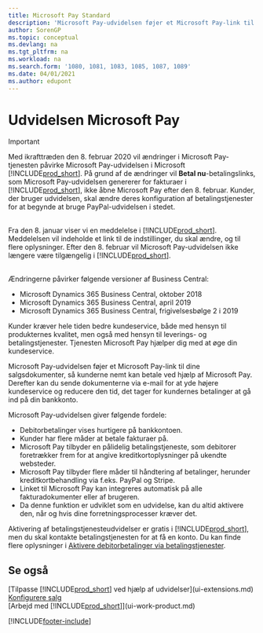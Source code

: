 ```yaml
---
title: Microsoft Pay Standard
description: 'Microsoft Pay-udvidelsen føjer et Microsoft Pay-link til dine salgsdokumenter, så kunderne nemt kan betale ved hjælp af Microsoft Pay.'
author: SorenGP
ms.topic: conceptual
ms.devlang: na
ms.tgt_pltfrm: na
ms.workload: na
ms.search.form: '1080, 1081, 1083, 1085, 1087, 1089'
ms.date: 04/01/2021
ms.author: edupont
---
```

# Udvidelsen Microsoft Pay

> [!IMPORTANT]
> Med ikrafttræden den 8. februar 2020 vil ændringer i Microsoft Pay-tjenesten påvirke Microsoft Pay-udvidelsen i Microsoft [!INCLUDE[prod_short](includes/prod_long.md)]. På grund af de ændringer vil **Betal nu**-betalingslinks, som  Microsoft Pay-udvidelsen genererer for fakturaer i [!INCLUDE[prod_short](includes/prod_short.md)], ikke åbne Microsoft Pay efter den 8. februar. Kunder, der bruger udvidelsen, skal ændre deres konfiguration af betalingstjenester for at begynde at bruge PayPal-udvidelsen i stedet.<br /></br>
>
> Fra den 8. januar viser vi en meddelelse i [!INCLUDE[prod_short](includes/prod_short.md)]. Meddelelsen vil indeholde et link til de indstillinger, du skal ændre, og til flere oplysninger. Efter den 8. februar vil Microsoft Pay-udvidelsen ikke længere være tilgængelig i [!INCLUDE[prod_short](includes/prod_short.md)].<br /></br>
>
> Ændringerne påvirker følgende versioner af Business Central:
> - Microsoft Dynamics 365 Business Central, oktober 2018
> - Microsoft Dynamics 365 Business Central, april 2019
> - Microsoft Dynamics 365 Business Central, frigivelsesbølge 2 i 2019

Kunder kræver hele tiden bedre kundeservice, både med hensyn til produkternes kvalitet, men også med hensyn til leverings- og betalingstjenester. Tjenesten Microsoft Pay hjælper dig med at øge din kundeservice.

Microsoft Pay-udvidelsen føjer et Microsoft Pay-link til dine salgsdokumenter, så kunderne nemt kan betale ved hjælp af Microsoft Pay. Derefter kan du sende dokumenterne via e-mail for at yde højere kundeservice og reducere den tid, det tager for kundernes betalinger at gå ind på din bankkonto.

Microsoft Pay-udvidelsen giver følgende fordele:
- Debitorbetalinger vises hurtigere på bankkontoen.
- Kunder har flere måder at betale fakturaer på.
- Microsoft Pay tilbyder en pålidelig betalingstjeneste, som debitorer foretrækker frem for at angive kreditkortoplysninger på ukendte websteder.
- Microsoft Pay tilbyder flere måder til håndtering af betalinger, herunder kreditkortbehandling via f.eks. PayPal og Stripe.
- Linket til Microsoft Pay kan integreres automatisk på alle fakturadokumenter eller af brugeren.
- Da denne funktion er udviklet som en udvidelse, kan du altid aktivere den, når og hvis dine forretningsprocesser kræver det.

Aktivering af betalingstjenesteudvidelser er gratis i [!INCLUDE[prod_short](includes/prod_short.md)], men du skal kontakte betalingstjenesten for at få en konto. Du kan finde flere oplysninger i [Aktivere debitorbetalinger via betalingstjenester](sales-how-enable-payment-service-extensions.md).

## Se også

[Tilpasse [!INCLUDE[prod_short](includes/prod_short.md)] ved hjælp af udvidelser](ui-extensions.md)  
[Konfigurere salg](sales-setup-sales.md)  
[Arbejd med [!INCLUDE[prod_short](includes/prod_short.md)]](ui-work-product.md)  

[!INCLUDE[footer-include](includes/footer-banner.md)]
